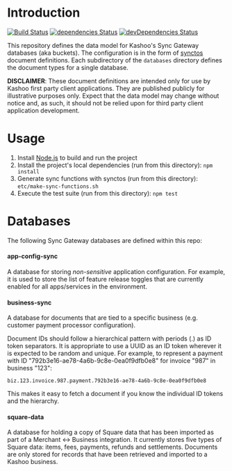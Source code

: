 # Introduction

[![Build Status](https://travis-ci.org/Kashoo/kashoo-document-definitions.svg?branch=master)](https://travis-ci.org/Kashoo/kashoo-document-definitions)
[![dependencies Status](https://david-dm.org/Kashoo/kashoo-document-definitions/master/status.svg)](https://david-dm.org/Kashoo/kashoo-document-definitions/master)
[![devDependencies Status](https://david-dm.org/Kashoo/kashoo-document-definitions/master/dev-status.svg)](https://david-dm.org/Kashoo/kashoo-document-definitions/master?type=dev)

This repository defines the data model for Kashoo's Sync Gateway databases (aka buckets). The configuration is in the
form of [synctos](https://github.com/Kashoo/synctos) document definitions. Each subdirectory of the `databases`
directory defines the document types for a single database.

**DISCLAIMER**: These document definitions are intended only for use by Kashoo first party client applications. They are
published publicly for illustrative purposes only. Expect that the data model may change without notice and, as such, it
should not be relied upon for third party client application development.

# Usage

1. Install [Node.js](https://nodejs.org/) to build and run the project
2. Install the project's local dependencies (run from this directory): `npm install`
3. Generate sync functions with synctos (run from this directory): `etc/make-sync-functions.sh`
4. Execute the test suite (run from this directory): `npm test`

# Databases

The following Sync Gateway databases are defined within this repo:

#### app-config-sync

A database for storing _non-sensitive_ application configuration. For example, it is used to store the list of feature
release toggles that are currently enabled for all apps/services in the environment.

#### business-sync

A database for documents that are tied to a specific business (e.g. customer payment processor configuration).

Document IDs should follow a hierarchical pattern with periods (.) as ID token separators. It is appropriate to use a
UUID as an ID token wherever it is expected to be random and unique. For example, to represent a payment with ID
"792b3e16-ae78-4a6b-9c8e-0ea0f9dfb0e8" for invoice "987" in business "123":

```
biz.123.invoice.987.payment.792b3e16-ae78-4a6b-9c8e-0ea0f9dfb0e8
```

This makes it easy to fetch a document if you know the individual ID tokens and the hierarchy.

#### square-data

A database for holding a copy of Square data that has been imported as part of a Merchant <-> Business integration. It
currently stores five types of Square data: items, fees, payments, refunds and settlements. Documents are only stored
for records that have been retrieved and imported to a Kashoo business.
